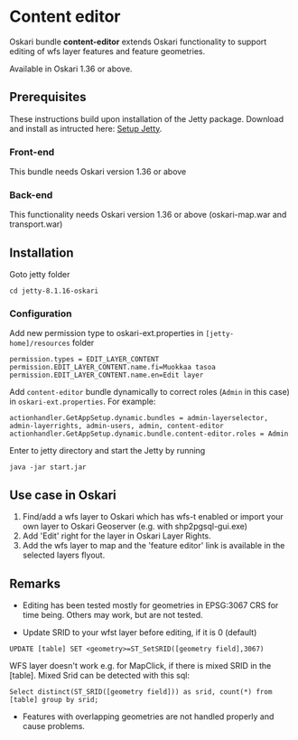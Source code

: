 # Content editor

Oskari bundle **content-editor** extends Oskari functionality to support editing of wfs layer features and feature geometries.

Available in Oskari 1.36 or above.

## Prerequisites

These instructions build upon installation of the Jetty package. Download and install as intructed here: [Setup Jetty](/documentation/backend/setup-jetty).

### Front-end

This bundle needs Oskari version 1.36 or above

### Back-end

This functionality needs Oskari version 1.36 or above  (oskari-map.war and transport.war)

## Installation

Goto jetty folder

```
cd jetty-8.1.16-oskari
```


### Configuration

Add new permission type to oskari-ext.properties in `[jetty-home]/resources` folder

```
permission.types = EDIT_LAYER_CONTENT
permission.EDIT_LAYER_CONTENT.name.fi=Muokkaa tasoa
permission.EDIT_LAYER_CONTENT.name.en=Edit layer
```

Add `content-editor` bundle dynamically to correct roles (`Admin` in this case) in `oskari-ext.properties`. For example:

```
actionhandler.GetAppSetup.dynamic.bundles = admin-layerselector, admin-layerrights, admin-users, admin, content-editor
actionhandler.GetAppSetup.dynamic.bundle.content-editor.roles = Admin
```


Enter to jetty directory and start the Jetty by running
```
java -jar start.jar
```

## Use case in Oskari

1. Find/add a wfs layer to Oskari which has wfs-t enabled or import your own layer to Oskari Geoserver (e.g. with shp2pgsql-gui.exe)
2. Add 'Edit' right for the layer in Oskari Layer Rights.
3. Add the wfs layer to map and the 'feature editor' link is available in the selected layers flyout.

## Remarks

- Editing has been tested mostly for geometries in EPSG:3067 CRS for time being. Others may work, but are not tested.

- Update SRID to your wfst layer before editing, if it is 0 (default)

```
UPDATE [table] SET <geometry>=ST_SetSRID([geometry field],3067)
```

WFS layer doesn't work e.g. for MapClick, if there is mixed SRID in the [table]. Mixed Srid can be detected with this sql:
```
Select distinct(ST_SRID([geometry field])) as srid, count(*) from [table] group by srid;
```

- Features with overlapping geometries are not handled properly and cause problems.